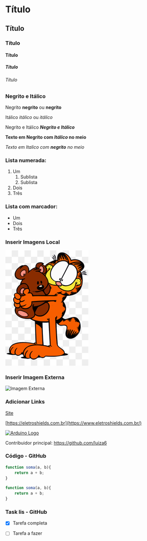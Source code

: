 
# Título 
## Título 
### Título 
#### Título 
##### Título 
###### Título 


### Negrito e Itálico


Negrito **negrito** ou __negrito__

Itálico *itálico* ou _itálico_

Negrito e Itálico _**Negrito e Itálico**_

__Texto em Negrito com *Itálico* no meio__

_Texto em Italico com **negrito** no meio_



### Lista numerada:

1. Um
    1. Sublista
    2. Sublista
2. Dois
3. Três



### Lista com marcador:

* Um
* Dois
* Três



### Inserir Imagens Local

![Imagem local](img/garfield)



### Inserir Imagem Externa

![Imagem Externa](https://catrangers.files.wordpress.com/2012/09/sylvester-warner-brothers-animation-71715_1024_768.jpg)



### Adicionar Links


[Site](https://www.eletroshields.com.br/)



[https://eletroshields.com.br](https://www.eletroshields.com.br/)




[![Arduino Logo](https://brandslogos.com/wp-content/uploads/images/large/arduino-logo-1.png "Imagem com link")](https://www.eletroshields.com.br/)




Contribuidor principal: https://github.com/luiza6


### Código - GitHub

```javascript
function soma(a, b){
    return a + b;
}
```

~~~javascript
function soma(a, b){
    return a + b;
}
~~~

### Task lis - GitHub

- [x]  Tarefa completa
- [ ] Tarefa a fazer

